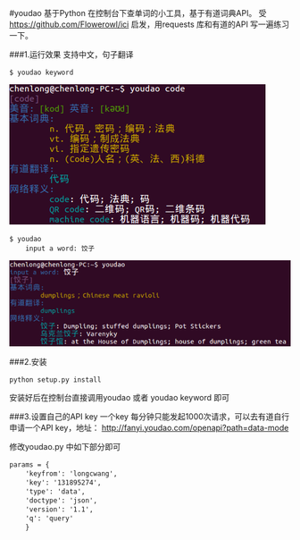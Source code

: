#youdao
基于Python 在控制台下查单词的小工具，基于有道词典API。
受<https://github.com/Flowerowl/ici> 启发，用requests 库和有道的API 写一遍练习一下。

###1.运行效果
支持中文，句子翻译

	$ youdao keyword
![截图1](./pic1.png)

	$ youdao
		input a word: 饺子
![截图2](./pic2.png)


###2.安装

	python setup.py install
安装好后在控制台直接调用youdao 或者 youdao keyword 即可

###3.设置自己的API key
一个key 每分钟只能发起1000次请求，可以去有道自行申请一个API key，地址：
<http://fanyi.youdao.com/openapi?path=data-mode>

修改youdao.py 中如下部分即可

	params = {
        'keyfrom': 'longcwang',
        'key': '131895274',
        'type': 'data',
        'doctype': 'json',
        'version': '1.1',
        'q': 'query'
	    }